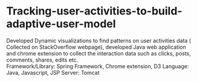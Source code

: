 # Tracking-user-activities-to-build-adaptive-user-model
Developed Dynamic visualizations to find patterns on user activities data ( Collected on StackOverflow webpage), developed Java web application and chrome extension to collect the interaction data such as clicks, posts, comments, shares, edits etc.  
Framework/Library: Spring Framework, Chrome extension, D3
Language: Java, Javascript, JSP
Server: Tomcat
